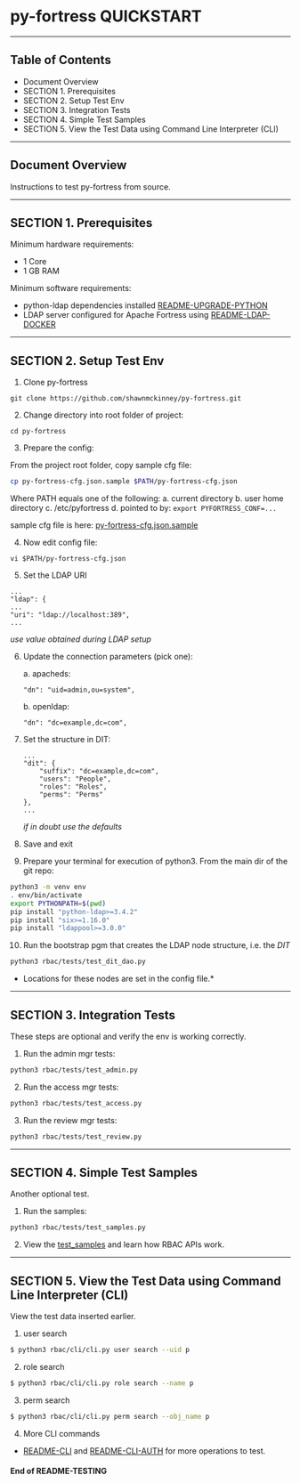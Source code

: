 # py-fortress QUICKSTART
-------------------------------------------------------------------------------
## Table of Contents

 * Document Overview
 * SECTION 1. Prerequisites
 * SECTION 2. Setup Test Env
 * SECTION 3. Integration Tests
 * SECTION 4. Simple Test Samples
 * SECTION 5. View the Test Data using Command Line Interpreter (CLI)   
___________________________________________________________________________________
## Document Overview

Instructions to test py-fortress from source.
___________________________________________________________________________________
## SECTION 1. Prerequisites

Minimum hardware requirements:
 * 1 Core
 * 1 GB RAM
 
Minimum software requirements:
 * python-ldap dependencies installed [README-UPGRADE-PYTHON](./README-UPGRADE-PYTHON.md)
 * LDAP server configured for Apache Fortress using [README-LDAP-DOCKER](./README-LDAP-DOCKER.md)
________________________________________________________________________________
## SECTION 2. Setup Test Env

1. Clone py-fortress
```
git clone https://github.com/shawnmckinney/py-fortress.git
```

2. Change directory into root folder of project:
```
cd py-fortress
```

3. Prepare the config:

From the project root folder, copy sample cfg file:

```bash
cp py-fortress-cfg.json.sample $PATH/py-fortress-cfg.json
```

Where PATH equals one of the following:
a. current directory
b. user home directory
c. /etc/pyfortress
d. pointed to by: ```export PYFORTRESS_CONF=...```

sample cfg file is here: [py-fortress-cfg.json.sample](../py-fortress-cfg.json.sample)

4. Now edit config file:
 ```
vi $PATH/py-fortress-cfg.json
```

5. Set the LDAP URI
```
...
"ldap": {
...
"uri": "ldap://localhost:389",
...
```
*use value obtained during LDAP setup*
        
6. Update the connection parameters (pick one):

    a. apacheds:
    ```
    "dn": "uid=admin,ou=system",
    ```
    
    b. openldap:
    ```
    "dn": "dc=example,dc=com",
    ```

7. Set the structure in DIT:
    ```
    ...
    "dit": {
        "suffix": "dc=example,dc=com",
        "users": "People",
        "roles": "Roles",
        "perms": "Perms"
    },
    ...    
    ```
    *if in doubt use the defaults*
    
8. Save and exit

9. Prepare your terminal for execution of python3.  From the main dir of the git repo:
```bash
python3 -m venv env
. env/bin/activate
export PYTHONPATH=$(pwd)
pip install "python-ldap>=3.4.2"
pip install "six>=1.16.0"
pip install "ldappool>=3.0.0"
```

10. Run the bootstrap pgm that creates the LDAP node structure, i.e. the *DIT*
```bash
python3 rbac/tests/test_dit_dao.py
```
* Locations for these nodes are set in the config file.*
    
__________________________________________________________________________________
## SECTION 3. Integration Tests

These steps are optional and verify the env is working correctly.

1. Run the admin mgr tests:
```bash
python3 rbac/tests/test_admin.py 
```

2. Run the access mgr tests:
```bash
python3 rbac/tests/test_access.py 
```
 
3. Run the review mgr tests:
```bash
python3 rbac/tests/test_review.py 
```
__________________________________________________________________________________
## SECTION 4. Simple Test Samples

Another optional test.  
 
1. Run the samples:
```bash
python3 rbac/tests/test_samples.py 
```

2. View the [test_samples](../rbac/tests/test_samples.py) and learn how RBAC APIs work.

__________________________________________________________________________________
## SECTION 5. View the Test Data using Command Line Interpreter (CLI)

View the test data inserted earlier.

1. user search 
```bash
$ python3 rbac/cli/cli.py user search --uid p
```
    
2. role search 
```bash
$ python3 rbac/cli/cli.py role search --name p
```
    
3. perm search
```bash
$ python3 rbac/cli/cli.py perm search --obj_name p
```

4. More CLI commands
  * [README-CLI](./README-CLI.md) and [README-CLI-AUTH](./README-CLI-AUTH.md) for more operations to test.


#### End of README-TESTING

